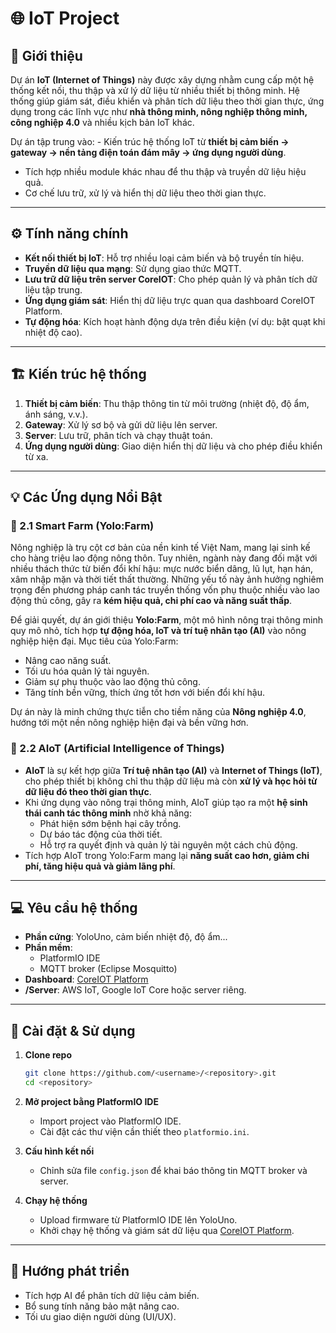 # 🌐 IoT Project

## 📖 Giới thiệu

Dự án **IoT (Internet of Things)** này được xây dựng nhằm cung cấp một
hệ thống kết nối, thu thập và xử lý dữ liệu từ nhiều thiết bị thông
minh. Hệ thống giúp giám sát, điều khiển và phân tích dữ liệu theo thời
gian thực, ứng dụng trong các lĩnh vực như **nhà thông minh, nông nghiệp
thông minh, công nghiệp 4.0** và nhiều kịch bản IoT khác.

Dự án tập trung vào: - Kiến trúc
hệ thống IoT từ **thiết bị cảm biến → gateway → nền tảng điện toán đám
mây → ứng dụng người dùng**. 
- Tích hợp nhiều module khác nhau để thu thập và truyền dữ liệu hiệu
quả. 
- Cơ chế lưu trữ, xử lý và hiển thị dữ liệu theo thời gian thực.

------------------------------------------------------------------------

## ⚙️ Tính năng chính

-   **Kết nối thiết bị IoT**: Hỗ trợ nhiều loại cảm biến và bộ truyền
    tín hiệu. 
-   **Truyền dữ liệu qua mạng**: Sử dụng giao thức MQTT. 
-   **Lưu trữ dữ liệu trên server CoreIOT**: Cho phép quản lý và phân tích dữ
    liệu tập trung. 
-   **Ứng dụng giám sát**: Hiển thị dữ liệu trực quan qua dashboard
    CoreIOT Platform. 
-   **Tự động hóa**: Kích hoạt hành động dựa trên điều kiện (ví dụ: bật
    quạt khi nhiệt độ cao).

------------------------------------------------------------------------

## 🏗️ Kiến trúc hệ thống
1. **Thiết bị cảm biến**: Thu thập thông tin từ môi trường (nhiệt độ, độ
ẩm, ánh sáng, v.v.). 
2. **Gateway**: Xử lý sơ bộ và gửi dữ liệu lên server. 
3. **Server**: Lưu trữ, phân tích và chạy thuật toán. 
4. **Ứng dụng người dùng**: Giao diện hiển thị dữ liệu và cho phép điều
khiển từ xa.

------------------------------------------------------------------------

## 💡 Các Ứng dụng Nổi Bật

### 🌱 2.1 Smart Farm (Yolo:Farm)

Nông nghiệp là trụ cột cơ bản của nền kinh tế Việt Nam, mang lại sinh kế
cho hàng triệu lao động nông thôn. Tuy nhiên, ngành này đang đối mặt với
nhiều thách thức từ biến đổi khí hậu: mực nước biển dâng, lũ lụt, hạn
hán, xâm nhập mặn và thời tiết thất thường. Những yếu tố này ảnh hưởng
nghiêm trọng đến phương pháp canh tác truyền thống vốn phụ thuộc nhiều
vào lao động thủ công, gây ra **kém hiệu quả, chi phí cao và năng suất
thấp**.

Để giải quyết, dự án giới thiệu **Yolo:Farm**, một mô hình nông trại
thông minh quy mô nhỏ, tích hợp **tự động hóa, IoT và trí tuệ nhân tạo
(AI)** vào nông nghiệp hiện đại. Mục tiêu của Yolo:Farm: 
- Nâng cao năng suất. 
- Tối ưu hóa quản lý tài nguyên. 
- Giảm sự phụ thuộc vào lao động thủ công. 
- Tăng tính bền vững, thích ứng tốt hơn với biến đổi khí hậu.

Dự án này là minh chứng thực tiễn cho tiềm năng của **Nông nghiệp 4.0**,
hướng tới một nền nông nghiệp hiện đại và bền vững hơn.

### 🤖 2.2 AIoT (Artificial Intelligence of Things)

-   **AIoT** là sự kết hợp giữa **Trí tuệ nhân tạo (AI)** và **Internet
    of Things (IoT)**, cho phép thiết bị không chỉ thu thập dữ liệu mà
    còn **xử lý và học hỏi từ dữ liệu đó theo thời gian thực**. 
-   Khi ứng dụng vào nông trại thông minh, AIoT giúp tạo ra một **hệ
    sinh thái canh tác thông minh** nhờ khả năng:
    -   Phát hiện sớm bệnh hại cây trồng. 
    -   Dự báo tác động của thời tiết. 
    -   Hỗ trợ ra quyết định và quản lý tài nguyên một cách chủ động. 
-   Tích hợp AIoT trong Yolo:Farm mang lại **năng suất cao hơn, giảm chi
    phí, tăng hiệu quả và giảm lãng phí**.

------------------------------------------------------------------------

## 💻 Yêu cầu hệ thống

-   **Phần cứng**: YoloUno, cảm biến nhiệt độ, độ ẩm... 
-   **Phần mềm**:
    -   PlatformIO IDE 
    -   MQTT broker (Eclipse Mosquitto) 
-   **Dashboard**: [CoreIOT Platform](https://coreiot.io/) 
-   **/Server**: AWS IoT, Google  IoT Core hoặc server riêng.

------------------------------------------------------------------------

## 🚀 Cài đặt & Sử dụng

1.  **Clone repo**

    ``` bash
    git clone https://github.com/<username>/<repository>.git
    cd <repository>
    ```

2.  **Mở project bằng PlatformIO IDE**

    -   Import project vào PlatformIO IDE. 
    -   Cài đặt các thư viện cần thiết theo `platformio.ini`.

3.  **Cấu hình kết nối**

    -   Chỉnh sửa file `config.json` để khai báo thông tin MQTT broker
        và  server.

4.  **Chạy hệ thống**

    -   Upload firmware từ PlatformIO IDE lên YoloUno. 
    -   Khởi chạy hệ thống và giám sát dữ liệu qua [CoreIOT
        Platform](https://coreiot.io/).

------------------------------------------------------------------------

## 📌 Hướng phát triển

-   Tích hợp AI để phân tích dữ liệu cảm biến. 
-   Bổ sung tính năng bảo mật nâng cao. 
-   Tối ưu giao diện người dùng (UI/UX).




